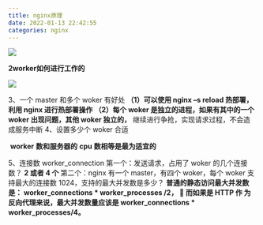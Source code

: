 ```yaml
---
title: nginx原理
date: 2022-01-13 22:42:55
categories: nginx
---
```


![](https://gitee.com/haoyumaster/imageBed/raw/master/imgs/20220113224412.png)

**2worker如何进行工作的**

![](https://gitee.com/haoyumaster/imageBed/raw/master/imgs/20220113224439.png)

3、一个 master 和多个 woker 有好处
**（1）可以使用 nginx –s reload 热部署，利用 nginx 进行热部署操作**
**（2）每个 woker 是独立的进程，如果有其中的一个 woker 出现问题，其他 woker 独立的，**
继续进行争抢，实现请求过程，不会造成服务中断
4、设置多少个 woker 合适

​	**worker** **数和服务器的** **cpu** **数相等是最为适宜的**

5、连接数 worker_connection
	第一个：发送请求，占用了 woker 的几个连接数？
		**2 或者 4 个**
    第二个：nginx 有一个 master，有四个 woker，每个 woker 支持最大的连接数 1024，支持的最大并发数是多少？
		**普通的静态访问最大并发数是： worker_connections * worker_processes /2，  而如果是 HTTP 作 为反向代理来说，最大并发数量应该是 worker_connections * worker_processes/4。**
